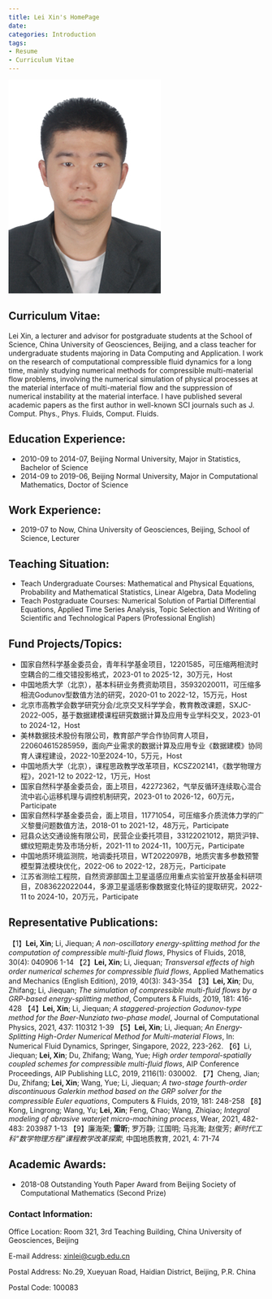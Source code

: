 ```yaml
---
title: Lei Xin's HomePage
date:
categories: Introduction
tags:
- Resume
- Curriculum Vitae
---
```


![](/images/leixin.jpg)

## Curriculum Vitae:

Lei Xin, a lecturer and advisor for postgraduate students at the School of Science, China University of Geosciences, Beijing, and a class teacher for undergraduate students majoring in Data Computing and Application. I work on the research of computational compressible fluid dynamics for a long time, mainly studying numerical methods for compressible multi-material flow problems, involving the numerical simulation of physical processes at the material interface of multi-material flow and the suppression of numerical instability at the material interface. I have published several academic papers as the first author in well-known SCI journals such as J. Comput. Phys., Phys. Fluids, Comput. Fluids.

## Education Experience:

* 2010-09 to 2014-07, Beijing Normal University, Major in Statistics, Bachelor of Science
* 2014-09 to 2019-06, Beijing Normal University, Major in Computational Mathematics, Doctor of Science 

## Work Experience:

* 2019-07 to Now, China University of Geosciences, Beijing, School of Science, Lecturer

## Teaching Situation:

* Teach Undergraduate Courses: Mathematical and Physical Equations, Probability and Mathematical Statistics, Linear Algebra, Data Modeling
* Teach Postgraduate Courses: Numerical Solution of Partial Differential Equations, Applied Time Series Analysis, Topic Selection and Writing of Scientific and Technological Papers (Professional English)

## Fund Projects/Topics:

* 国家自然科学基金委员会，青年科学基金项目，12201585，可压缩两相流时空耦合的二维交错投影格式，2023-01 to 2025-12，30万元，Host
* 中国地质大学（北京），基本科研业务费资助项目，35932020011，可压缩多相流Godunov型数值方法的研究，2020-01 to 2022-12，15万元，Host
* 北京市高教学会数学研究分会/北京交叉科学学会，教育教改课题，SXJC-2022-005，基于数据建模课程研究数据计算及应用专业学科交叉，2023-01 to 2024-12，Host
* 美林数据技术股份有限公司，教育部产学合作协同育人项目，220604615285959，面向产业需求的数据计算及应用专业《数据建模》协同育⼈课程建设，2022-10至2024-10，5万元，Host
* 中国地质大学（北京），课程思政教学改革项目，KCSZ202141，《数学物理方程》，2021-12 to 2022-12，1万元，Host
* 国家自然科学基金委员会，面上项目，42272362，气举反循环连续取心混合流中岩心运移机理与调控机制研究，2023-01 to 2026-12，60万元，Participate
* 国家自然科学基金委员会，面上项目，11771054，可压缩多介质流体力学的广义黎曼问题数值方法，2018-01 to 2021-12，48万元，Participate
* 冠县众达交通设施有限公司，民营企业委托项目，33122021012，期货沪锌、螺纹短期走势及市场分析，2021-11 to 2024-11，100万元，Participate
* 中国地质环境监测院，地调委托项目，WT2022097B，地质灾害多参数预警模型算法模块优化，2022-06 to 2022-12，28万元，Participate
* 江苏省测绘工程院，自然资源部国土卫星遥感应用重点实验室开放基金科研项目，Z083622022044，多源卫星遥感影像数据变化特征的提取研究，2022-11 to 2024-10，20万元，Participate

## Representative Publications:

【1】**Lei, Xin**; Li, Jiequan; *A non-oscillatory energy-splitting method for the computation of compressible multi-fluid flows*, Physics of Fluids, 2018, 30(4): 040906 1-14
【2】**Lei, Xin**; Li, Jiequan; *Transversal effects of high order numerical schemes for compressible fluid flows*, Applied Mathematics and Mechanics (English Edition), 2019, 40(3): 343-354
【3】**Lei, Xin**; Du, Zhifang; Li, Jiequan; *The simulation of compressible multi-fluid flows by a GRP-based energy-splitting method*, Computers & Fluids, 2019, 181: 416-428
【4】**Lei, Xin**; Li, Jiequan; *A staggered-projection Godunov-type method for the Baer-Nunziato two-phase model*, Journal of Computational Physics, 2021, 437: 110312 1-39
【5】**Lei, Xin**; Li, Jiequan; *An Energy-Splitting High-Order Numerical Method for Multi-material Flows*, In: Numerical Fluid Dynamics, Springer, Singapore, 2022, 223-262.
【6】Li, Jiequan; **Lei, Xin**; Du, Zhifang; Wang, Yue; *High order temporal-spatially coupled schemes for compressible multi-fluid flows*, AIP Conference Proceedings, AIP Publishing LLC, 2019, 2116(1): 030002.
【7】Cheng, Jian; Du, Zhifang; **Lei, Xin**; Wang, Yue; Li, Jiequan; *A two-stage fourth-order discontinuous Galerkin method based on the GRP solver for the compressible Euler equations*, Computers & Fluids, 2019, 181: 248-258
【8】Kong, Lingrong; Wang, Yu; **Lei, Xin**; Feng, Chao; Wang, Zhiqiao; *Integral modeling of abrasive waterjet micro-machining process*, Wear, 2021, 482-483: 203987 1-13
【9】廉海荣; **雷昕**; 罗万静; 江国明; 马兆海; 赵俊芳; *新时代工科“数学物理方程”课程教学改革探索*, 中国地质教育, 2021, 4: 71-74

## Academic Awards:

* 2018-08  Outstanding Youth Paper Award from Beijing Society of Computational Mathematics (Second Prize)

### Contact Information:

Office Location: Room 321, 3rd Teaching Building, China University of Geosciences, Beijing

E-mail Address: [xinlei@cugb.edu.cn](mailto:xinlei@cugb.edu.cn)

Postal Address: No.29, Xueyuan Road, Haidian District, Beijing, P.R. China

Postal Code: 100083
